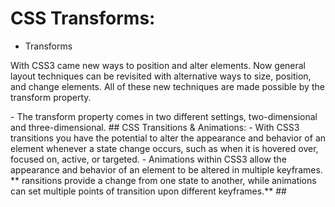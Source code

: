 
# CSS Transforms:
- Transforms <br>
<p>With CSS3 came new ways to position and alter elements. Now general layout techniques can be revisited with alternative ways to size, position, and change elements. All of these new techniques are made possible by the transform property.</p>
- The transform property comes in two different settings, two-dimensional and three-dimensional.
##  CSS Transitions & Animations:
- With CSS3 transitions you have the potential to alter the appearance and behavior of an element whenever a state change occurs, such as when it is hovered over, focused on, active, or targeted.
- Animations within CSS3 allow the appearance and behavior of an element to be altered in multiple keyframes.
** ransitions provide a change from one state to another, while animations can set multiple points of transition upon different keyframes.**
## 
